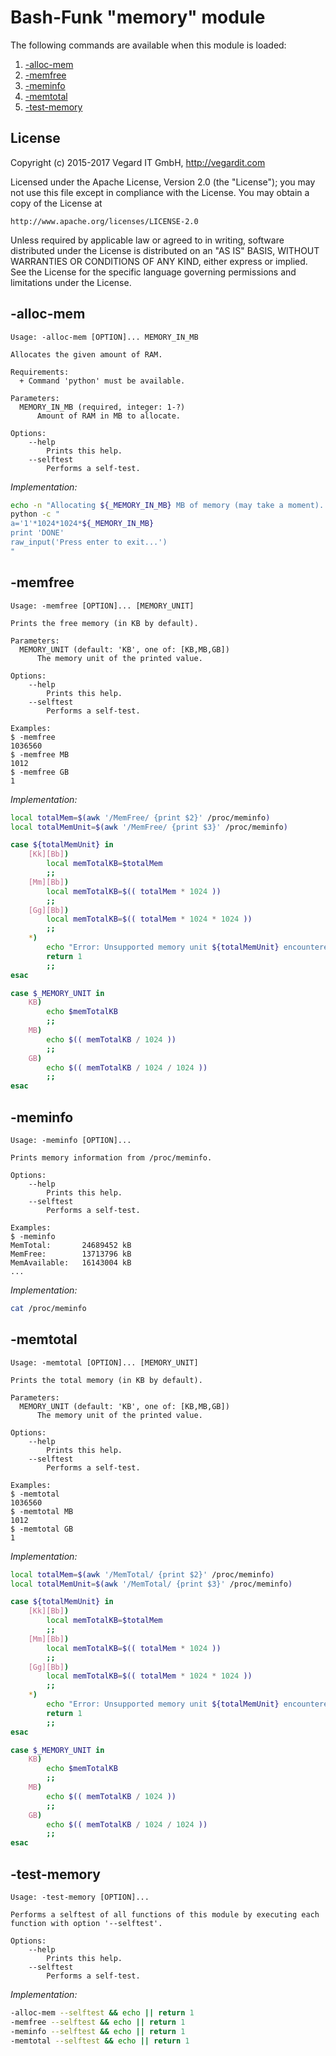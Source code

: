 # Bash-Funk "memory" module

[//]: # (THIS FILE IS GENERATED BY BASH-FUNK GENERATOR)

The following commands are available when this module is loaded:

1. [-alloc-mem](#-alloc-mem)
1. [-memfree](#-memfree)
1. [-meminfo](#-meminfo)
1. [-memtotal](#-memtotal)
1. [-test-memory](#-test-memory)


## <a name="license"></a>License

Copyright (c) 2015-2017 Vegard IT GmbH, http://vegardit.com

Licensed under the Apache License, Version 2.0 (the "License");
you may not use this file except in compliance with the License.
You may obtain a copy of the License at

    http://www.apache.org/licenses/LICENSE-2.0

Unless required by applicable law or agreed to in writing, software
distributed under the License is distributed on an "AS IS" BASIS,
WITHOUT WARRANTIES OR CONDITIONS OF ANY KIND, either express or implied.
See the License for the specific language governing permissions and
limitations under the License.


## <a name="-alloc-mem"></a>-alloc-mem

```
Usage: -alloc-mem [OPTION]... MEMORY_IN_MB

Allocates the given amount of RAM.

Requirements:
  + Command 'python' must be available.

Parameters:
  MEMORY_IN_MB (required, integer: 1-?)
      Amount of RAM in MB to allocate.

Options:
    --help 
        Prints this help.
    --selftest 
        Performs a self-test.
```

*Implementation:*
```bash
echo -n "Allocating ${_MEMORY_IN_MB} MB of memory (may take a moment)..."
python -c "
a='1'*1024*1024*${_MEMORY_IN_MB}
print 'DONE'
raw_input('Press enter to exit...')
"
```


## <a name="-memfree"></a>-memfree

```
Usage: -memfree [OPTION]... [MEMORY_UNIT]

Prints the free memory (in KB by default).

Parameters:
  MEMORY_UNIT (default: 'KB', one of: [KB,MB,GB])
      The memory unit of the printed value.

Options:
    --help 
        Prints this help.
    --selftest 
        Performs a self-test.

Examples:
$ -memfree 
1036560
$ -memfree MB
1012
$ -memfree GB
1
```

*Implementation:*
```bash
local totalMem=$(awk '/MemFree/ {print $2}' /proc/meminfo)
local totalMemUnit=$(awk '/MemFree/ {print $3}' /proc/meminfo)

case ${totalMemUnit} in
    [Kk][Bb])
        local memTotalKB=$totalMem
        ;;
    [Mm][Bb])
        local memTotalKB=$(( totalMem * 1024 ))
        ;;
    [Gg][Bb])
        local memTotalKB=$(( totalMem * 1024 * 1024 ))
        ;;
    *)
        echo "Error: Unsupported memory unit ${totalMemUnit} encountered."
        return 1
        ;;
esac

case $_MEMORY_UNIT in
    KB)
        echo $memTotalKB
        ;;
    MB)
        echo $(( memTotalKB / 1024 ))
        ;;
    GB)
        echo $(( memTotalKB / 1024 / 1024 ))
        ;;
esac
```


## <a name="-meminfo"></a>-meminfo

```
Usage: -meminfo [OPTION]...

Prints memory information from /proc/meminfo.

Options:
    --help 
        Prints this help.
    --selftest 
        Performs a self-test.

Examples:
$ -meminfo 
MemTotal:       24689452 kB
MemFree:        13713796 kB
MemAvailable:   16143004 kB
...
```

*Implementation:*
```bash
cat /proc/meminfo
```


## <a name="-memtotal"></a>-memtotal

```
Usage: -memtotal [OPTION]... [MEMORY_UNIT]

Prints the total memory (in KB by default).

Parameters:
  MEMORY_UNIT (default: 'KB', one of: [KB,MB,GB])
      The memory unit of the printed value.

Options:
    --help 
        Prints this help.
    --selftest 
        Performs a self-test.

Examples:
$ -memtotal 
1036560
$ -memtotal MB
1012
$ -memtotal GB
1
```

*Implementation:*
```bash
local totalMem=$(awk '/MemTotal/ {print $2}' /proc/meminfo)
local totalMemUnit=$(awk '/MemTotal/ {print $3}' /proc/meminfo)

case ${totalMemUnit} in
    [Kk][Bb])
        local memTotalKB=$totalMem
        ;;
    [Mm][Bb])
        local memTotalKB=$(( totalMem * 1024 ))
        ;;
    [Gg][Bb])
        local memTotalKB=$(( totalMem * 1024 * 1024 ))
        ;;
    *)
        echo "Error: Unsupported memory unit ${totalMemUnit} encountered."
        return 1
        ;;
esac

case $_MEMORY_UNIT in
    KB)
        echo $memTotalKB
        ;;
    MB)
        echo $(( memTotalKB / 1024 ))
        ;;
    GB)
        echo $(( memTotalKB / 1024 / 1024 ))
        ;;
esac
```


## <a name="-test-memory"></a>-test-memory

```
Usage: -test-memory [OPTION]...

Performs a selftest of all functions of this module by executing each function with option '--selftest'.

Options:
    --help 
        Prints this help.
    --selftest 
        Performs a self-test.
```

*Implementation:*
```bash
-alloc-mem --selftest && echo || return 1
-memfree --selftest && echo || return 1
-meminfo --selftest && echo || return 1
-memtotal --selftest && echo || return 1
```

